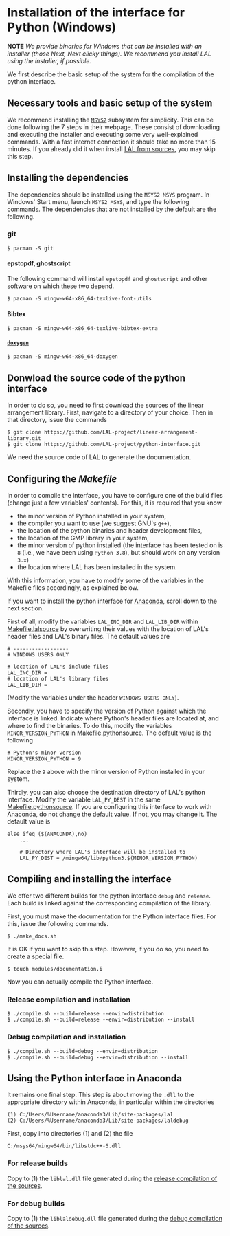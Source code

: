 # Installation of the interface for Python (Windows)

**NOTE** *We provide binaries for Windows that can be installed with an installer (those Next, Next clicky things). We recommend you install LAL using the installer, if possible.*

We first describe the basic setup of the system for the compilation of the python interface.

## Necessary tools and basic setup of the system

We recommend installing the [`MSYS2`](https://www.msys2.org/) subsystem for simplicity. This can be done following the 7 steps in their webpage. These consist of downloading and executing the installer and executing some very well-explained commands. With a fast internet connection it should take no more than 15 minutes. If you already did it when install [LAL from sources](https://github.com/LAL-project/linear-arrangement-library/blob/master/instructions/installation-library-sources-windows.md), you may skip this step.

## Installing the dependencies

The dependencies should be installed using the `MSYS2 MSYS` program. In Windows' Start menu, launch `MSYS2 MSYS`, and type the following commands. The dependencies that are not installed by the default are the following.

### git

	$ pacman -S git

#### epstopdf, ghostscript

The following command will install `epstopdf` and `ghostscript` and other software on which these two depend.

	$ pacman -S mingw-w64-x86_64-texlive-font-utils

#### Bibtex

	$ pacman -S mingw-w64-x86_64-texlive-bibtex-extra

#### [`doxygen`](https://www.doxygen.nl/index.html)

	$ pacman -S mingw-w64-x86_64-doxygen

## Donwload the source code of the python interface

In order to do so, you need to first download the sources of the linear arrangement library. First, navigate to a directory of your choice. Then in that directory, issue the commands

	$ git clone https://github.com/LAL-project/linear-arrangement-library.git
	$ git clone https://github.com/LAL-project/python-interface.git

We need the source code of LAL to generate the documentation.

## Configuring the _Makefile_

In order to compile the interface, you have to configure one of the build files (change just a few variables' contents). For this, it is required that you know

- the minor version of Python installed in your system,
- the compiler you want to use (we suggest GNU's `g++`),
- the location of the python binaries and header development files,
- the location of the GMP library in your system,
- the minor version of python installed (the interface has been tested on is `8` (i.e., we have been using `Python 3.8`), but should work on any version `3.x`)
- the location where LAL has been installed in the system.
	
With this information, you have to modify some of the variables in the Makefile files accordingly, as explained below.

If you want to install the python interface for [Anaconda](https://www.anaconda.com/), scroll down to the next section.

First of all, modify the variables `LAL_INC_DIR` and `LAL_LIB_DIR` within [Makefile.lalsource](https://github.com/LAL-project/python-interface/blob/main/Makefile.lalsource) by overwriting their values with the location of LAL's header files and LAL's binary files. The default values are
	
	# ------------------
	# WINDOWS USERS ONLY
	
	# location of LAL's include files
	LAL_INC_DIR = 
	# location of LAL's library files
	LAL_LIB_DIR = 

(Modify the variables under the header `WINDOWS USERS ONLY`).

Secondly, you have to specify the version of Python against which the interface is linked. Indicate where Python's header files are located at, and where to find the binaries. To do this, modify the variables `MINOR_VERSION_PYTHON` in [Makefile.pythonsource](https://github.com/LAL-project/python-interface/blob/main/Makefile.pythonsource). The default value is the following

	# Python's minor version
	MINOR_VERSION_PYTHON = 9

Replace the `9` above with the minor version of Python installed in your system.

Thirdly, you can also choose the destination directory of LAL's python interface. Modify the variable `LAL_PY_DEST` in the same [Makefile.pythonsource](https://github.com/LAL-project/python-interface/blob/main/Makefile.pythonsource). If you are configuring this interface to work with Anaconda, do not change the default value. If not, you may change it. The default value is

	else ifeq ($(ANACONDA),no)
		...
    
		# Directory where LAL's interface will be installed to
		LAL_PY_DEST = /mingw64/lib/python3.$(MINOR_VERSION_PYTHON)

## Compiling and installing the interface

We offer two different builds for the python interface `debug` and `release`. Each build is linked against the corresponding compilation of the library.

First, you must make the documentation for the Python interface files. For this, issue the following commands.

	$ ./make_docs.sh

It is OK if you want to skip this step. However, if you do so, you need to create a special file.

	$ touch modules/documentation.i

Now you can actually compile the Python interface.

### Release compilation and installation

	$ ./compile.sh --build=release --envir=distribution
	$ ./compile.sh --build=release --envir=distribution --install

### Debug compilation and installation

	$ ./compile.sh --build=debug --envir=distribution
	$ ./compile.sh --build=debug --envir=distribution --install

## Using the Python interface in Anaconda

It remains one final step. This step is about moving the `.dll` to the appropriate directory within Anaconda, in particular within the directories

	(1) C:/Users/%Username/anaconda3/Lib/site-packages/lal
	(2) C:/Users/%Username/anaconda3/Lib/site-packages/laldebug

First, copy into directories (1) and (2) the file

	C:/msys64/mingw64/bin/libstdc++-6.dll

### For release builds

Copy to (1) the `liblal.dll` file generated during the [release compilation of the sources](https://github.com/LAL-project/linear-arrangement-library/blob/master/instructions/installation-library-sources-windows.md).

### For debug builds

Copy to (1) the `liblaldebug.dll` file generated during the [debug compilation of the sources](https://github.com/LAL-project/linear-arrangement-library/blob/master/instructions/installation-library-sources-windows.md).
